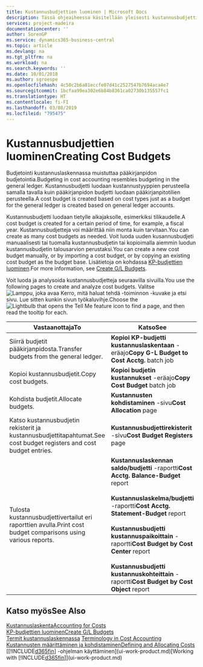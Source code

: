 ```yaml
---
title: Kustannusbudjettien luominen | Microsoft Docs
description: Tässä ohjeaiheessa käsitellään yleisesti kustannusbudjettien luontia ja analysointia.
services: project-madeira
documentationcenter: ''
author: SorenGP
ms.service: dynamics365-business-central
ms.topic: article
ms.devlang: na
ms.tgt_pltfrm: na
ms.workload: na
ms.search.keywords: ''
ms.date: 10/01/2018
ms.author: sgroespe
ms.openlocfilehash: 4c50c2b6a81eccfe07d41c2527547b7694aca4e7
ms.sourcegitcommit: 1bcfaa99ea302e6b84b8361ca02730b135557fc1
ms.translationtype: HT
ms.contentlocale: fi-FI
ms.lasthandoff: 03/08/2019
ms.locfileid: "795475"
---
```

# <a name="creating-cost-budgets"></a><span data-ttu-id="a08da-103">Kustannusbudjettien luominen</span><span class="sxs-lookup"><span data-stu-id="a08da-103">Creating Cost Budgets</span></span>
<span data-ttu-id="a08da-104">Budjetointi kustannuslaskennassa muistuttaa pääkirjanpidon budjetointia.</span><span class="sxs-lookup"><span data-stu-id="a08da-104">Budgeting in cost accounting resembles budgeting in the general ledger.</span></span> <span data-ttu-id="a08da-105">Kustannusbudjetti luodaan kustannustyyppien perusteella samalla tavalla kuin pääkirjanpidon budjetti luodaan pääkirjanpitotilien perusteella.</span><span class="sxs-lookup"><span data-stu-id="a08da-105">A cost budget is created based on cost types just as a budget for the general ledger is created based on general ledger accounts.</span></span>  

<span data-ttu-id="a08da-106">Kustannusbudjetti luodaan tietylle aikajaksolle, esimerkiksi tilikaudelle.</span><span class="sxs-lookup"><span data-stu-id="a08da-106">A cost budget is created for a certain period of time, for example, a fiscal year.</span></span> <span data-ttu-id="a08da-107">Kustannusbudjetteja voi määrittää niin monta kuin tarvitaan.</span><span class="sxs-lookup"><span data-stu-id="a08da-107">You can create as many cost budgets as needed.</span></span> <span data-ttu-id="a08da-108">Voit luoda uuden kusannusbudjeti manuaalisesti tai tuomalla kustannusbudjetin tai kopioimalla aiemmin luodun kustannusbudjetin talousarvion perustaksi.</span><span class="sxs-lookup"><span data-stu-id="a08da-108">You can create a new cost budget manually, or by importing a cost budget, or by copying an existing cost budget as the budget base.</span></span> <span data-ttu-id="a08da-109">Lisätietoja on kohdassa [KP-budjettien luominen](finance-how-create-budgets.md).</span><span class="sxs-lookup"><span data-stu-id="a08da-109">For more information, see [Create G/L Budgets](finance-how-create-budgets.md).</span></span>

<span data-ttu-id="a08da-110">Voit luoda ja analysoida kustannusbudjetteja seuraavilla sivuilla.</span><span class="sxs-lookup"><span data-stu-id="a08da-110">You use the following pages to create and analyze cost budgets.</span></span> <span data-ttu-id="a08da-111">Valitse ![Lamppu, joka avaa Kerro, mitä haluat tehdä -toiminnon](media/ui-search/search_small.png "Kerro, mitä haluat tehdä") -kuvake ja etsi sivu. Lue sitten kunkin sivun työkaluvihje.</span><span class="sxs-lookup"><span data-stu-id="a08da-111">Choose the ![Lightbulb that opens the Tell Me feature](media/ui-search/search_small.png "Tell me what you want to do") icon to find a page, and then read the tooltip for each.</span></span>

|<span data-ttu-id="a08da-112">Vastaanottaja</span><span class="sxs-lookup"><span data-stu-id="a08da-112">To</span></span>|<span data-ttu-id="a08da-113">Katso</span><span class="sxs-lookup"><span data-stu-id="a08da-113">See</span></span>|  
|--------|---------|  
|<span data-ttu-id="a08da-114">Siirrä budjetit pääkirjanpidosta.</span><span class="sxs-lookup"><span data-stu-id="a08da-114">Transfer budgets from the general ledger.</span></span>|<span data-ttu-id="a08da-115">**Kopioi KP-budjetti kustannuslaskentaan** -eräajo</span><span class="sxs-lookup"><span data-stu-id="a08da-115">**Copy G-L Budget to Cost Acctg.** batch job</span></span>|  
|<span data-ttu-id="a08da-116">Kopioi kustannusbudjetit.</span><span class="sxs-lookup"><span data-stu-id="a08da-116">Copy cost budgets.</span></span>|<span data-ttu-id="a08da-117">**Kopioi budjetin kustannukset** -eräajo</span><span class="sxs-lookup"><span data-stu-id="a08da-117">**Copy Cost Budget** batch job</span></span>|  
|<span data-ttu-id="a08da-118">Kohdista budjetit.</span><span class="sxs-lookup"><span data-stu-id="a08da-118">Allocate budgets.</span></span>|<span data-ttu-id="a08da-119">**Kustannusten kohdistaminen** -sivu</span><span class="sxs-lookup"><span data-stu-id="a08da-119">**Cost Allocation** page</span></span>|  
|<span data-ttu-id="a08da-120">Katso kustannusbudjetin rekisterit ja kustannusbudjettitapahtumat.</span><span class="sxs-lookup"><span data-stu-id="a08da-120">See cost budget registers and cost budget entries.</span></span>|<span data-ttu-id="a08da-121">**Kustannusbudjettirekisterit** -sivu</span><span class="sxs-lookup"><span data-stu-id="a08da-121">**Cost Budget Registers** page</span></span>|  
|<span data-ttu-id="a08da-122">Tulosta kustannusbudjettivertailut eri raporttien avulla.</span><span class="sxs-lookup"><span data-stu-id="a08da-122">Print cost budget comparisons using various reports.</span></span>|<span data-ttu-id="a08da-123">**Kustannuslaskennan saldo/budjetti** -raportti</span><span class="sxs-lookup"><span data-stu-id="a08da-123">**Cost Acctg. Balance-Budget** report</span></span><br /><br /> <span data-ttu-id="a08da-124">**Kustannuslaskelma/budjetti** -raportti</span><span class="sxs-lookup"><span data-stu-id="a08da-124">**Cost Acctg. Statement-Budget** report</span></span><br /><br /> <span data-ttu-id="a08da-125">**Kustannusbudjetti kustannuspaikoittain** -raportti</span><span class="sxs-lookup"><span data-stu-id="a08da-125">**Cost Budget by Cost Center** report</span></span><br /><br /> <span data-ttu-id="a08da-126">**Kustannusbudjetti kustannuskohteittain** -raportti</span><span class="sxs-lookup"><span data-stu-id="a08da-126">**Cost Budget by Cost Object** report</span></span>|  

## <a name="see-also"></a><span data-ttu-id="a08da-127">Katso myös</span><span class="sxs-lookup"><span data-stu-id="a08da-127">See Also</span></span>  
[<span data-ttu-id="a08da-128">Kustannuslaskenta</span><span class="sxs-lookup"><span data-stu-id="a08da-128">Accounting for Costs</span></span>](finance-manage-cost-accounting.md)  
[<span data-ttu-id="a08da-129">KP-budjettien luominen</span><span class="sxs-lookup"><span data-stu-id="a08da-129">Create G/L Budgets</span></span>](finance-how-create-budgets.md)  
<span data-ttu-id="a08da-130">[Termit kustannuslaskennassa](finance-terminology-in-cost-accounting.md) </span><span class="sxs-lookup"><span data-stu-id="a08da-130">[Terminology in Cost Accounting](finance-terminology-in-cost-accounting.md) </span></span>  
[<span data-ttu-id="a08da-131">Kustannusten määrittäminen ja kohdistaminen</span><span class="sxs-lookup"><span data-stu-id="a08da-131">Defining and Allocating Costs</span></span>](finance-define-and-allocate-costs.md)  
<span data-ttu-id="a08da-132">[[!INCLUDE[d365fin](includes/d365fin_md.md)] -ohjelman käyttäminen](ui-work-product.md)</span><span class="sxs-lookup"><span data-stu-id="a08da-132">[Working with [!INCLUDE[d365fin](includes/d365fin_md.md)]](ui-work-product.md)</span></span>
